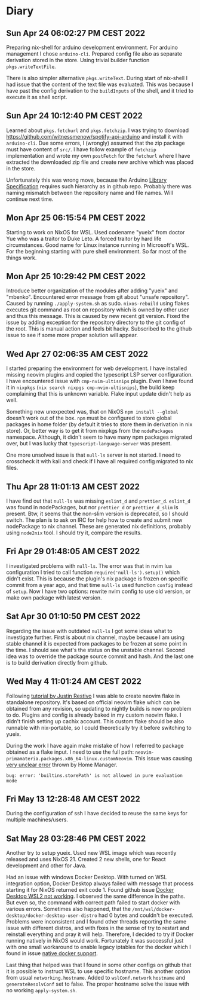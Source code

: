# Diary

## Sun Apr 24 06:02:27 PM CEST 2022

Preparing nix-shell for arduino development environment. For arduino management
I chose `arduino-cli`. Prepared config file also as separate derivation stored
in the store. Using trivial builder function `pkgs.writeTextFile`.

There is also simpler alternative `pkgs.writeText`. During start of nix-shell I
had issue that the content of the text file was evaluated. This was because I
have past the config derivation to the `buildInputs` of the shell, and it tried
to execute it as shell script.

## Sun Apr 24 10:12:40 PM CEST 2022

Learned about `pkgs.fetchurl` and `pkgs.fetchzip`. I was trying to download
https://github.com/witnessmenow/spotify-api-arduino and install it with
`arduino-cli`. Due some errors, I (wrongly) assumed that the zip package must
have content of `src/`. I have follow example of `fetchzip` implementation and
wrote my own `postFetch` for the `fetchurl` where I have extracted the
downloaded zip file and create new archive which was placed in the store.

Unfortunately this was wrong move, because the Arduino [Library
Specification](https://arduino.github.io/arduino-cli/0.19/library-specification/)
requires such hierarchy as in github repo. Probably there was naming mismatch
between the repository name and file names. Will continue next time.

## Mon Apr 25 06:15:54 PM CEST 2022

Starting to work on NixOS for WSL. Used codename "yueix" from doctor Yue who
was a traitor to Duke Leto. A forced traitor by hard life circumstances. Good
name for Linux instance running in Microsoft's WSL. For the beginning starting
with pure shell environment. So far most of the things work.

## Mon Apr 25 10:29:42 PM CEST 2022

Introduce better organization of the modules after adding "yueix" and "mbenko".
Encountered error message from git about "unsafe repository". Caused by running
`./apply-system.sh` as sudo. `nixos-rebuild` using flakes executes git command
as root on repository which is owned by other user and thus this message. This
is caused by new recent git version. Fixed the issue by adding exception for
the repository directory to the git config of the root. This is manual action
and feels bit hacky. Subscribed to the github issue to see if some more proper
solution will appear.

## Wed Apr 27 02:06:35 AM CEST 2022

I started preparing the environment for web development. I have installed
missing neovim plugins and copied the typescript LSP server configuration. I
have encountered issue with `cmp-nvim-ultisnips` plugin. Even I have found it
in `nixpkgs` (`nix search nixpgs cmp-nvim-ultisnips`), the build keep
complaining that this is unknown variable. Flake input update didn't help as
well.

Something new unexpected was, that on NixOS `npm install --global` doesn't work
out of the box. `npm` must be configured to store global packages in home
folder (by default it tries to store them in derivation in nix store). Or,
better way is to get it from nixpkgs from the `nodePackages` namespace.
Although, it didn't seem to have many npm packages migrated over, but I was
lucky that `typescript-language-server` was present.

One more unsolved issue is that `null-ls` server is not started. I need to
crosscheck it with kali and check if I have all required config migrated to nix
files.

## Thu Apr 28 11:01:13 AM CEST 2022

I have find out that `null-ls` was missing `eslint_d` and `prettier_d`.
`eslint_d` was found in nodePackages, but nor `prettier_d` or `prettier_d_slim`
is present.  Btw, it seems that the non-slim version is deprecated, so I should
switch. The plan is to ask on IRC for help how to create and submit new
  nodePackage to nix channel. These are generated nix definitions, probably
  using `node2nix` tool. I should try it, compare the results.

## Fri Apr 29 01:48:05 AM CEST 2022

I investigated problems with `null-ls`. The error was that in nvim lua
configuration I tried to call function `require('null-ls').setup()` which
didn't exist. This is because the plugin's nix package is frozen on specific
commit from a year ago, and that time `null-ls` used function `config` instead
of `setup`. Now I have two options: rewrite nvim config to use old version, or
make own package with latest version. 

## Sat Apr 30 01:10:50 PM CEST 2022

Regarding the issue with outdated `null-ls` I got some ideas what to
investigate further. First is about nix channel, maybe because I am using
stable channel it is expected from packages to be frozen at some point in the
time. I should see what's the status on the unstable channel. Second idea was
to override the package source commit and hash. And the last one is to build
derivation directly from github.

## Wed May  4 11:01:24 AM CEST 2022

Following [tutorial by Justin
Restivo](https://justin.restivo.me/posts/2021-10-24-neovim-nix.html) I was able
to create neovim flake in standalone repository. It's based on official neovim
flake which can be obtained from any revision, so updating to nightly builds is
now no problem to do. Plugins and config is already baked in my custom neovim
flake. I didn't finish setting up cachix account. This custom flake should be
also runnable with nix-portable, so I could theoretically try it before
switching to yueix.

During the work I have again make mistake of how I referred to package obtained
as a flake input. I need to use the full path:
`neovim-primamateria.packages.x86_64-linux.customNeovim`. This issue was
causing [very unclear
error](https://github.com/nix-community/home-manager/issues/2409) thrown by
Home Manager.

```
bug: error: 'builtins.storePath' is not allowed in pure evaluation mode
```

## Fri May 13 12:28:48 AM CEST 2022

During the configuration of ssh I have decided to reuse the same keys for
multiple machines/users.

## Sat May 28 03:28:46 PM CEST 2022

Another try to setup yueix. Used new WSL image which was recently released and
uses NixOS 21. Created 2 new shells, one for React development and other for
Java.

Had an issue with windows Docker Desktop. With turned on WSL integration
option, Docker Desktop always failed with message that process starting it for
NixOS returned exit code 1. Found github issue [Docker Desktop WSL2 not
working](https://github.com/nix-community/NixOS-WSL/issues/89). I observed the
same difference in the paths. But even so, the command with correct path failed
to start docker with various errors. Sometimes also happened, that the
`/mnt/wsl/docker-desktop/docker-desktop-user-distro` had 0 bytes and couldn't
be executed. Problems were inconsistent and I found other threads reporting the
same issue with different distros, and with fixes in the sense of try to
restart and reinstall everything and pray it will help. Therefore, I decided to
try if Docker running natively in NixOS would work. Fortunately it was
successful just with one small workaround to enable legacy iptables for the
docker which I found in issue [native docker
support](https://github.com/nix-community/NixOS-WSL/issues/59).

Last thing that helped was that I found in some other configs on github that it
is possible to instruct WSL to use specific hostname. This another option from
usual `networking.hostname`. Added to `wslConf.network` `hostname` and
`generateResolvConf` set to false. The proper hostname solve the issue with no
working `apply-system.sh`.
